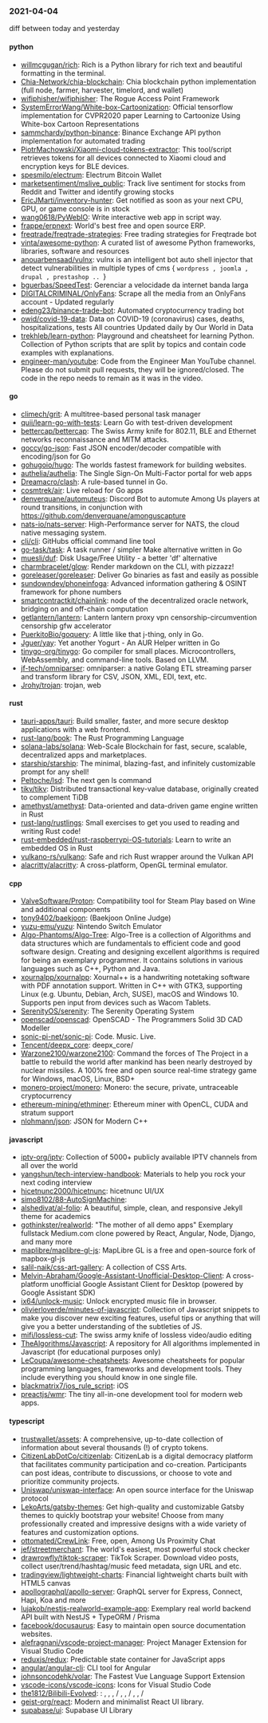 ### 2021-04-04
diff between today and yesterday

#### python
* [willmcgugan/rich](https://github.com/willmcgugan/rich): Rich is a Python library for rich text and beautiful formatting in the terminal.
* [Chia-Network/chia-blockchain](https://github.com/Chia-Network/chia-blockchain): Chia blockchain python implementation (full node, farmer, harvester, timelord, and wallet)
* [wifiphisher/wifiphisher](https://github.com/wifiphisher/wifiphisher): The Rogue Access Point Framework
* [SystemErrorWang/White-box-Cartoonization](https://github.com/SystemErrorWang/White-box-Cartoonization): Official tensorflow implementation for CVPR2020 paper Learning to Cartoonize Using White-box Cartoon Representations
* [sammchardy/python-binance](https://github.com/sammchardy/python-binance): Binance Exchange API python implementation for automated trading
* [PiotrMachowski/Xiaomi-cloud-tokens-extractor](https://github.com/PiotrMachowski/Xiaomi-cloud-tokens-extractor): This tool/script retrieves tokens for all devices connected to Xiaomi cloud and encryption keys for BLE devices.
* [spesmilo/electrum](https://github.com/spesmilo/electrum): Electrum Bitcoin Wallet
* [marketsentiment/mslive_public](https://github.com/marketsentiment/mslive_public): Track live sentiment for stocks from Reddit and Twitter and identify growing stocks
* [EricJMarti/inventory-hunter](https://github.com/EricJMarti/inventory-hunter):  Get notified as soon as your next CPU, GPU, or game console is in stock
* [wang0618/PyWebIO](https://github.com/wang0618/PyWebIO): Write interactive web app in script way.
* [frappe/erpnext](https://github.com/frappe/erpnext): World's best free and open source ERP.
* [freqtrade/freqtrade-strategies](https://github.com/freqtrade/freqtrade-strategies): Free trading strategies for Freqtrade bot
* [vinta/awesome-python](https://github.com/vinta/awesome-python): A curated list of awesome Python frameworks, libraries, software and resources
* [anouarbensaad/vulnx](https://github.com/anouarbensaad/vulnx): vulnx  is an intelligent bot auto shell injector that detect vulnerabilities in multiple types of cms { `wordpress , joomla , drupal , prestashop .. `}
* [bguerbas/SpeedTest](https://github.com/bguerbas/SpeedTest): Gerenciar a velocidade da internet banda larga
* [DIGITALCRIMINAL/OnlyFans](https://github.com/DIGITALCRIMINAL/OnlyFans): Scrape all the media from an OnlyFans account - Updated regularly
* [edeng23/binance-trade-bot](https://github.com/edeng23/binance-trade-bot): Automated cryptocurrency trading bot
* [owid/covid-19-data](https://github.com/owid/covid-19-data): Data on COVID-19 (coronavirus) cases, deaths, hospitalizations, tests  All countries  Updated daily by Our World in Data
* [trekhleb/learn-python](https://github.com/trekhleb/learn-python):  Playground and cheatsheet for learning Python. Collection of Python scripts that are split by topics and contain code examples with explanations.
* [engineer-man/youtube](https://github.com/engineer-man/youtube): Code from the Engineer Man YouTube channel. Please do not submit pull requests, they will be ignored/closed. The code in the repo needs to remain as it was in the video.

#### go
* [climech/grit](https://github.com/climech/grit): A multitree-based personal task manager
* [quii/learn-go-with-tests](https://github.com/quii/learn-go-with-tests): Learn Go with test-driven development
* [bettercap/bettercap](https://github.com/bettercap/bettercap): The Swiss Army knife for 802.11, BLE and Ethernet networks reconnaissance and MITM attacks.
* [goccy/go-json](https://github.com/goccy/go-json): Fast JSON encoder/decoder compatible with encoding/json for Go
* [gohugoio/hugo](https://github.com/gohugoio/hugo): The worlds fastest framework for building websites.
* [authelia/authelia](https://github.com/authelia/authelia): The Single Sign-On Multi-Factor portal for web apps
* [Dreamacro/clash](https://github.com/Dreamacro/clash): A rule-based tunnel in Go.
* [cosmtrek/air](https://github.com/cosmtrek/air):  Live reload for Go apps
* [denverquane/automuteus](https://github.com/denverquane/automuteus): Discord Bot to automute Among Us players at round transitions, in conjunction with https://github.com/denverquane/amonguscapture
* [nats-io/nats-server](https://github.com/nats-io/nats-server): High-Performance server for NATS, the cloud native messaging system.
* [cli/cli](https://github.com/cli/cli): GitHubs official command line tool
* [go-task/task](https://github.com/go-task/task): A task runner / simpler Make alternative written in Go
* [muesli/duf](https://github.com/muesli/duf): Disk Usage/Free Utility - a better 'df' alternative
* [charmbracelet/glow](https://github.com/charmbracelet/glow): Render markdown on the CLI, with pizzazz! 
* [goreleaser/goreleaser](https://github.com/goreleaser/goreleaser): Deliver Go binaries as fast and easily as possible
* [sundowndev/phoneinfoga](https://github.com/sundowndev/phoneinfoga): Advanced information gathering & OSINT framework for phone numbers
* [smartcontractkit/chainlink](https://github.com/smartcontractkit/chainlink): node of the decentralized oracle network, bridging on and off-chain computation
* [getlantern/lantern](https://github.com/getlantern/lantern): Lantern         lantern proxy vpn censorship-circumvention censorship gfw accelerator
* [PuerkitoBio/goquery](https://github.com/PuerkitoBio/goquery): A little like that j-thing, only in Go.
* [Jguer/yay](https://github.com/Jguer/yay): Yet another Yogurt - An AUR Helper written in Go
* [tinygo-org/tinygo](https://github.com/tinygo-org/tinygo): Go compiler for small places. Microcontrollers, WebAssembly, and command-line tools. Based on LLVM.
* [jf-tech/omniparser](https://github.com/jf-tech/omniparser): omniparser: a native Golang ETL streaming parser and transform library for CSV, JSON, XML, EDI, text, etc.
* [Jrohy/trojan](https://github.com/Jrohy/trojan): trojan, web

#### rust
* [tauri-apps/tauri](https://github.com/tauri-apps/tauri): Build smaller, faster, and more secure desktop applications with a web frontend.
* [rust-lang/book](https://github.com/rust-lang/book): The Rust Programming Language
* [solana-labs/solana](https://github.com/solana-labs/solana): Web-Scale Blockchain for fast, secure, scalable, decentralized apps and marketplaces.
* [starship/starship](https://github.com/starship/starship):  The minimal, blazing-fast, and infinitely customizable prompt for any shell!
* [Peltoche/lsd](https://github.com/Peltoche/lsd): The next gen ls command
* [tikv/tikv](https://github.com/tikv/tikv): Distributed transactional key-value database, originally created to complement TiDB
* [amethyst/amethyst](https://github.com/amethyst/amethyst): Data-oriented and data-driven game engine written in Rust
* [rust-lang/rustlings](https://github.com/rust-lang/rustlings):  Small exercises to get you used to reading and writing Rust code!
* [rust-embedded/rust-raspberrypi-OS-tutorials](https://github.com/rust-embedded/rust-raspberrypi-OS-tutorials):  Learn to write an embedded OS in Rust 
* [vulkano-rs/vulkano](https://github.com/vulkano-rs/vulkano): Safe and rich Rust wrapper around the Vulkan API
* [alacritty/alacritty](https://github.com/alacritty/alacritty): A cross-platform, OpenGL terminal emulator.

#### cpp
* [ValveSoftware/Proton](https://github.com/ValveSoftware/Proton): Compatibility tool for Steam Play based on Wine and additional components
* [tony9402/baekjoon](https://github.com/tony9402/baekjoon):   (Baekjoon Online Judge)
* [yuzu-emu/yuzu](https://github.com/yuzu-emu/yuzu): Nintendo Switch Emulator
* [Algo-Phantoms/Algo-Tree](https://github.com/Algo-Phantoms/Algo-Tree): Algo-Tree is a collection of Algorithms and data structures which are fundamentals to efficient code and good software design. Creating and designing excellent algorithms is required for being an exemplary programmer. It contains solutions in various languages such as C++, Python and Java.
* [xournalpp/xournalpp](https://github.com/xournalpp/xournalpp): Xournal++ is a handwriting notetaking software with PDF annotation support. Written in C++ with GTK3, supporting Linux (e.g. Ubuntu, Debian, Arch, SUSE), macOS and Windows 10. Supports pen input from devices such as Wacom Tablets.
* [SerenityOS/serenity](https://github.com/SerenityOS/serenity): The Serenity Operating System 
* [openscad/openscad](https://github.com/openscad/openscad): OpenSCAD - The Programmers Solid 3D CAD Modeller
* [sonic-pi-net/sonic-pi](https://github.com/sonic-pi-net/sonic-pi): Code. Music. Live.
* [Tencent/deepx_core](https://github.com/Tencent/deepx_core): deepx_core/
* [Warzone2100/warzone2100](https://github.com/Warzone2100/warzone2100): Command the forces of The Project in a battle to rebuild the world after mankind has been nearly destroyed by nuclear missiles. A 100% free and open source real-time strategy game for Windows, macOS, Linux, BSD+
* [monero-project/monero](https://github.com/monero-project/monero): Monero: the secure, private, untraceable cryptocurrency
* [ethereum-mining/ethminer](https://github.com/ethereum-mining/ethminer): Ethereum miner with OpenCL, CUDA and stratum support
* [nlohmann/json](https://github.com/nlohmann/json): JSON for Modern C++

#### javascript
* [iptv-org/iptv](https://github.com/iptv-org/iptv): Collection of 5000+ publicly available IPTV channels from all over the world
* [yangshun/tech-interview-handbook](https://github.com/yangshun/tech-interview-handbook):  Materials to help you rock your next coding interview
* [hicetnunc2000/hicetnunc](https://github.com/hicetnunc2000/hicetnunc): hicetnunc UI/UX
* [simo8102/88-AutoSignMachine](https://github.com/simo8102/88-AutoSignMachine): 
* [alshedivat/al-folio](https://github.com/alshedivat/al-folio): A beautiful, simple, clean, and responsive Jekyll theme for academics
* [gothinkster/realworld](https://github.com/gothinkster/realworld): "The mother of all demo apps"  Exemplary fullstack Medium.com clone powered by React, Angular, Node, Django, and many more 
* [maplibre/maplibre-gl-js](https://github.com/maplibre/maplibre-gl-js): MapLibre GL is a free and open-source fork of mapbox-gl-js
* [salil-naik/css-art-gallery](https://github.com/salil-naik/css-art-gallery): A collection of CSS Arts.
* [Melvin-Abraham/Google-Assistant-Unofficial-Desktop-Client](https://github.com/Melvin-Abraham/Google-Assistant-Unofficial-Desktop-Client): A cross-platform unofficial Google Assistant Client for Desktop (powered by Google Assistant SDK)
* [ix64/unlock-music](https://github.com/ix64/unlock-music): Unlock encrypted music file in browser. 
* [olivierloverde/minutes-of-javascript](https://github.com/olivierloverde/minutes-of-javascript):  Collection of Javascript snippets to make you discover new exciting features, useful tips or anything that will give you a better understanding of the subtleties of JS.
* [mifi/lossless-cut](https://github.com/mifi/lossless-cut): The swiss army knife of lossless video/audio editing
* [TheAlgorithms/Javascript](https://github.com/TheAlgorithms/Javascript): A repository for All algorithms implemented in Javascript (for educational purposes only)
* [LeCoupa/awesome-cheatsheets](https://github.com/LeCoupa/awesome-cheatsheets):  Awesome cheatsheets for popular programming languages, frameworks and development tools. They include everything you should know in one single file.
* [blackmatrix7/ios_rule_script](https://github.com/blackmatrix7/ios_rule_script): iOS
* [preactjs/wmr](https://github.com/preactjs/wmr):  The tiny all-in-one development tool for modern web apps.

#### typescript
* [trustwallet/assets](https://github.com/trustwallet/assets): A comprehensive, up-to-date collection of information about several thousands (!) of crypto tokens.
* [CitizenLabDotCo/citizenlab](https://github.com/CitizenLabDotCo/citizenlab): CitizenLab is a digital democracy platform that facilitates community participation and co-creation. Participants can post ideas, contribute to discussions, or choose to vote and prioritize community projects.
* [Uniswap/uniswap-interface](https://github.com/Uniswap/uniswap-interface):  An open source interface for the Uniswap protocol
* [LekoArts/gatsby-themes](https://github.com/LekoArts/gatsby-themes): Get high-quality and customizable Gatsby themes to quickly bootstrap your website! Choose from many professionally created and impressive designs with a wide variety of features and customization options.
* [ottomated/CrewLink](https://github.com/ottomated/CrewLink): Free, open, Among Us Proximity Chat
* [jef/streetmerchant](https://github.com/jef/streetmerchant):  The world's easiest, most powerful stock checker
* [drawrowfly/tiktok-scraper](https://github.com/drawrowfly/tiktok-scraper): TikTok Scraper. Download video posts, collect user/trend/hashtag/music feed metadata, sign URL and etc.
* [tradingview/lightweight-charts](https://github.com/tradingview/lightweight-charts): Financial lightweight charts built with HTML5 canvas
* [apollographql/apollo-server](https://github.com/apollographql/apollo-server):  GraphQL server for Express, Connect, Hapi, Koa and more
* [lujakob/nestjs-realworld-example-app](https://github.com/lujakob/nestjs-realworld-example-app): Exemplary real world backend API built with NestJS + TypeORM / Prisma
* [facebook/docusaurus](https://github.com/facebook/docusaurus): Easy to maintain open source documentation websites.
* [alefragnani/vscode-project-manager](https://github.com/alefragnani/vscode-project-manager): Project Manager Extension for Visual Studio Code
* [reduxjs/redux](https://github.com/reduxjs/redux): Predictable state container for JavaScript apps
* [angular/angular-cli](https://github.com/angular/angular-cli): CLI tool for Angular
* [johnsoncodehk/volar](https://github.com/johnsoncodehk/volar):  The Fastest Vue Language Support Extension
* [vscode-icons/vscode-icons](https://github.com/vscode-icons/vscode-icons): Icons for Visual Studio Code
* [the1812/Bilibili-Evolved](https://github.com/the1812/Bilibili-Evolved): : , , ,  / , ,  / , ,  / 
* [geist-org/react](https://github.com/geist-org/react): Modern and minimalist React UI library.
* [supabase/ui](https://github.com/supabase/ui): Supabase UI Library
